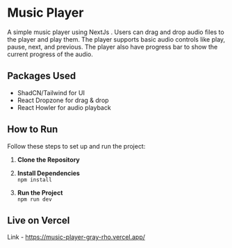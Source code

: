 # Music Player
A simple music player using NextJs . Users can drag and drop audio files to the player and play them. The player supports basic audio controls like play, pause, next, and previous. The player also have progress bar to show the current progress of the audio.


## Packages Used
- ShadCN/Tailwind for UI
- React Dropzone for drag & drop
- React Howler for audio playback
## How to Run

Follow these steps to set up and run the project:

1. **Clone the Repository**  

2. **Install Dependencies**  
   ```npm install```

3. **Run the Project**  
```npm run dev```

## Live on Vercel

Link - https://music-player-gray-rho.vercel.app/

